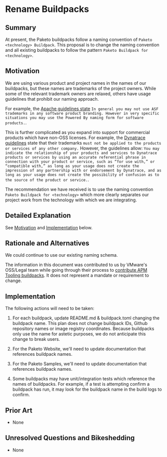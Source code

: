 # Rename Buildpacks

## Summary

At present, the Paketo buildpacks follow a naming convention of `Paketo <technology> Buildpack`. This proposal is to change the naming convention and all existing buildpacks to follow the pattern `Paketo Buildpack for <technology>`.

## Motivation

We are using various product and project names in the names of our buildpacks, but these names are trademarks of the project owners. While some of the relevant trademark owners are relaxed, others have usage guidelines that prohibit our naming approach.

For example, the [Apache guidelines state](https://www.apache.org/foundation/marks/#products) `In general you may not use ASF trademarks in any software product branding. However in very specific situations you may use the Powered By naming form for software products.`.

This is further complicated as you expand into support for commercial products which have non-OSS licenses. For example, the [Dynatrace guidelines](https://assets.dynatrace.com/global/legal/dynatrace-trademark-usage-guidelines-2021-08.pdf) state that their trademarks `must not be applied to the products or services of any other company.` However, the guidelines allow: `You may indicate the relationship of your products and services to Dynatrace products or services by using an accurate referential phrase in connection with your product or service, such as “for use with,” or “compatible with,” as long as your usage does not create the impression of any partnership with or endorsement by Dynatrace, and as long as your usage does not create the possibility of confusion as to the source of the product or service.`.

The recommendation we have received is to use the naming convention `Paketo Buildpack for <technology>` which more clearly separates our project work from the technology with which we are integrating.

## Detailed Explanation

See [Motivation](#motivation) and [Implementation](#implementation) below.

## Rationale and Alternatives

We could continue to use our existing naming schema. 

The information in this document was contributed to us by VMware's OSS/Legal team while going through their process to [contribute APM Tooling buildpacks](https://github.com/paketo-buildpacks/rfcs/pull/222). It does not represent a mandate or requirement to change.

## Implementation

The following actions will need to be taken:

1. For each buildpack, update README.md & buildpack.toml changing the buildpack name. This plan does not change buildpack IDs, Github repository names or image registry coordinates. Because buildpacks only use the name for astetic purposes, we do not anticipate this change to break users.

2. For the Paketo Website, we'll need to update documentation that references buildpack names.

3. For the Paketo Samples, we'll need to update documentation that references buildpack names.

4. Some buildpacks may have unit/integration tests which reference the names of buildpacks. For example, if a test is attempting confirm a buildpack has run, it may look for the buildpack name in the build logs to confirm.

## Prior Art

- None

## Unresolved Questions and Bikeshedding

- None

